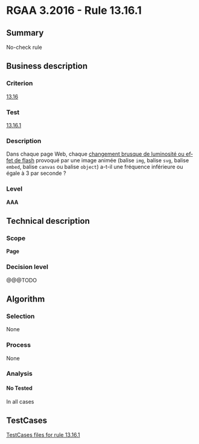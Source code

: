# RGAA 3.2016 - Rule 13.16.1

## Summary
No-check rule


## Business description

### Criterion
[13.16](http://references.modernisation.gouv.fr/rgaa-accessibilite/criteres.html#crit-13-16)

### Test
[13.16.1](http://references.modernisation.gouv.fr/rgaa-accessibilite/criteres.html#test-13-16-1)

### Description
<div lang="fr">Dans chaque page Web, chaque <a href="http://references.modernisation.gouv.fr/rgaa-accessibilite/glossaire.html#changements-brusques-de-luminosite">changement brusque de luminosit&#xE9; ou effet de flash</a> provoqu&#xE9; par une image anim&#xE9;e (balise <code lang="en">img</code>, balise <code lang="en">svg</code>, balise <code lang="en">embed</code>, balise <code lang="en">canvas</code> ou balise <code lang="en">object</code>) a-t-il une fr&#xE9;quence inf&#xE9;rieure ou &#xE9;gale &#xE0; 3 par seconde&nbsp;?</div>

### Level
**AAA**


## Technical description

### Scope
**Page**

### Decision level
@@@TODO


## Algorithm

### Selection
None

### Process
None

### Analysis

#### No Tested
In all cases


##  TestCases

[TestCases files for rule 13.16.1](https://github.com/Asqatasun/Asqatasun/tree/RGAA_3.2016/rules/rules-rgaa3.2016/src/test/resources/testcases/rgaa32016/Rgaa32016Rule131601/)


